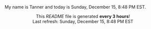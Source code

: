 My name is Tanner and today is Sunday, December 15, 8:48 PM EST.

<p align="center">This <i>README</i> file is generated <b>every 3 hours</b>!</br>Last refresh: Sunday, December 15, 8:48 PM EST<br /></p>
